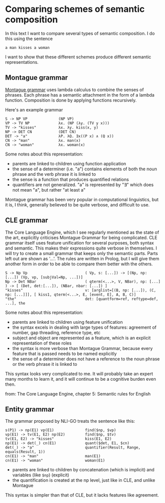 # Comparing schemes of semantic composition

In this text I want to compare several types of semantic composition. I do this using the sentence

    a man kisses a woman
    
I want to show that these different schemes produce different semantic representations.    
    
## Montague grammar    

[Montague grammar](https://en.wikipedia.org/wiki/Montague_grammar) uses lambda calculus to combine the senses of phrases. Each phrase has a semantic attachment in the form of a lambda function. Composition is done by applying functions recursively.

Here's an example grammar  

    S -> NP VP              (NP VP)
    VP -> TV NP             λx. (NP (λy. (TV y x)))
    TV -> "kisses"          λx. λy. kiss(x, y)
    NP -> DET CN            (DET CN)
    DET -> "a"              λP. λQ. ∃x((P x) ∧ (Q x))
    CN -> "man"             λx. man(x)                       
    CN -> "woman"           λx. woman(x)
  
Some notes about this representation:

* parents are linked to children using function application
* the sense of a determiner (i.e. "a") contains elements of both the noun phrase and the verb phrase it is linked to
* the sense is a function that produces quantified relations
* quantifiers are not generalized. "a" is represented by "∃" which does not mean "a", but rather "at least a"     

Montague grammar has been very popular in computational linguistics, but it is, I think, generally believed to be quite verbose, and difficult to use. 

## CLE grammar

The Core Language Engine, which I see regularly mentioned as the state of the art, explicitly criticises Montague Grammar for being complicated. CLE grammar itself uses feature unification for several purposes, both syntax and semantic. This makes their expressions quite verbose in themselves. I will try to create a small grammar that keeps only the semantic parts. Parts left out are shown as '...'. The rules are written in Prolog, but I will give them another form in order to be able to compare them better with the others. 

    S -> Np Vp                          ( Vp, s: [...]) -> [(Np, np: [...]) (Vp, vp, [subjVal=Np, ...])]
    Np -> Det NBar                      ( qterm(<...>, V, NBar), np: [...] ) -> [ (Det, det:[...]), (NBar, nbar: [...]) ]
    "kisses"                            v: [arglist=[(B, np: [...]), (C, np: [...]]], [ kiss1, qterm(<...>, E, [event, E], A, B, C)]
    "the"                               det: [quantform=ref, reftype=def, ...], the

Some notes about this representation:

* parents are linked to children using feature unification
* the syntax excels in dealing with large types of features: agreement of number, gap threading, reference type, etc  
* subject and object are represented as a feature, which is an explicit representation of these roles
* the syntax is more verbose than Montague Grammar, because every feature that is passed needs to be named explicitly
* the sense of a determiner does not have a reference to the noun phrase or the verb phrase it is linked to

This syntax looks very complicated to me. It will probably take an expert many months to learn it, and it will continue to be a cognitive burden even then.

from: The Core Language Engine, chapter 5: Semantic rules for English

## Entity grammar

The grammar proposed by NLI-GO treats the sentence like this:

    s(P1) -> np(E1) vp(E1)              find($np, $vp)
    vp(E1) -> tv(E1, E2) np(E2)         find($np, $tv)
    tv(E1, E2) -> "kisses"              kiss(E1, E2)
    np(E1) -> det(_) cn(E1)             quant($det, E1, $cn)
    det(_) -> "a"                       quantifier(Result, Range, equals(Result, 1))
    cn(E1) -> "man"                     man(E1)                       
    cn(E1) -> "woman"                   woman(E1)

* parents are linked to children by concatenation (which is implicit) and variables (like `$np`) (explicit)
* the quantification is created at the np level, just like in CLE, and unlike Montague

This syntax is simpler than that of CLE, but it lacks features like agreement.
